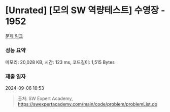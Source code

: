 # [Unrated] [모의 SW 역량테스트] 수영장 - 1952 

[문제 링크](https://swexpertacademy.com/main/code/problem/problemDetail.do?contestProbId=AV5PpFQaAQMDFAUq) 

### 성능 요약

메모리: 20,028 KB, 시간: 123 ms, 코드길이: 1,515 Bytes

### 제출 일자

2024-09-06 16:53



> 출처: SW Expert Academy, https://swexpertacademy.com/main/code/problem/problemList.do